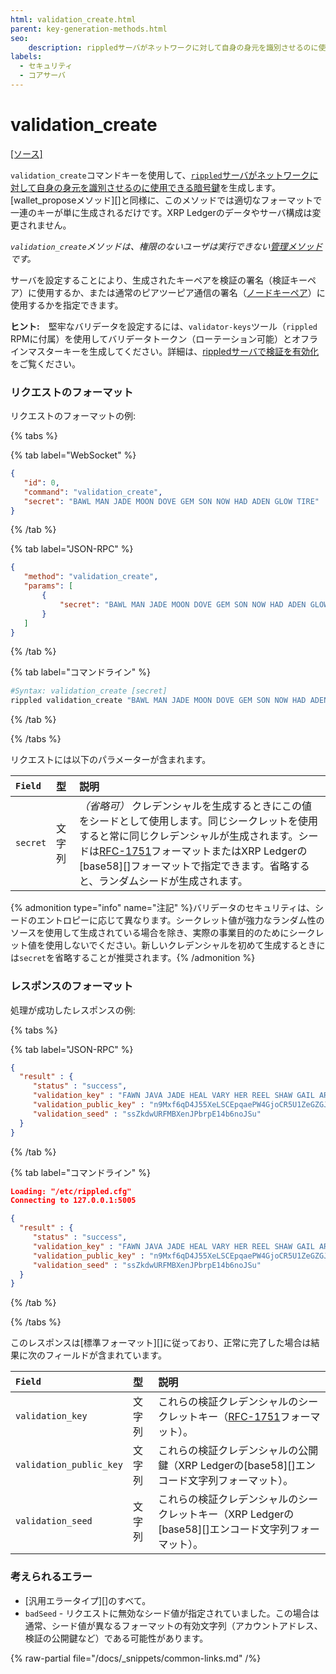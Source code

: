 ```yaml
---
html: validation_create.html
parent: key-generation-methods.html
seo:
    description: rippledサーバがネットワークに対して自身の身元を識別させるのに使用できる暗号鍵を生成します。
labels:
  - セキュリティ
  - コアサーバ
---
```

# validation_create
[[ソース]](https://github.com/XRPLF/rippled/blob/315a8b6b602798a4cff4d8e1911936011e12abdb/src/ripple/rpc/handlers/ValidationCreate.cpp "Source")

`validation_create`コマンドキーを使用して、[`rippled`サーバがネットワークに対して自身の身元を識別させるのに使用できる暗号鍵](../../../../concepts/networks-and-servers/peer-protocol.md#ノードキーペア)を生成します。[wallet_proposeメソッド][]と同様に、このメソッドでは適切なフォーマットで一連のキーが単に生成されるだけです。XRP Ledgerのデータやサーバ構成は変更されません。

_`validation_create`メソッドは、権限のないユーザは実行できない[管理メソッド](../index.md)です。_

サーバを設定することにより、生成されたキーペアを検証の署名（検証キーペア）に使用するか、または通常のピアツーピア通信の署名（[ノードキーペア](../../../../concepts/networks-and-servers/peer-protocol.md#ノードキーペア)）に使用するかを指定できます。

**ヒント:**　堅牢なバリデータを設定するには、`validator-keys`ツール（`rippled` RPMに付属）を使用してバリデータトークン（ローテーション可能）とオフラインマスターキーを生成してください。詳細は、[rippledサーバで検証を有効化](../../../../infrastructure/configuration/server-modes/run-rippled-as-a-validator.md#3-rippledサーバで検証を有効化)をご覧ください。


### リクエストのフォーマット
リクエストのフォーマットの例:

{% tabs %}

{% tab label="WebSocket" %}
```json
{
   "id": 0,
   "command": "validation_create",
   "secret": "BAWL MAN JADE MOON DOVE GEM SON NOW HAD ADEN GLOW TIRE"
}
```
{% /tab %}

{% tab label="JSON-RPC" %}
```json
{
   "method": "validation_create",
   "params": [
       {
           "secret": "BAWL MAN JADE MOON DOVE GEM SON NOW HAD ADEN GLOW TIRE"
       }
   ]
}
```
{% /tab %}

{% tab label="コマンドライン" %}
```sh
#Syntax: validation_create [secret]
rippled validation_create "BAWL MAN JADE MOON DOVE GEM SON NOW HAD ADEN GLOW TIRE"
```
{% /tab %}

{% /tabs %}

リクエストには以下のパラメーターが含まれます。

| `Field`  | 型   | 説明                                              |
|:---------|:-------|:---------------------------------------------------------|
| `secret` | 文字列 | _（省略可）_ クレデンシャルを生成するときにこの値をシードとして使用します。同じシークレットを使用すると常に同じクレデンシャルが生成されます。シードは[RFC-1751](https://tools.ietf.org/html/rfc1751)フォーマットまたはXRP Ledgerの[base58][]フォーマットで指定できます。省略すると、ランダムシードが生成されます。 |

{% admonition type="info" name="注記" %}バリデータのセキュリティは、シードのエントロピーに応じて異なります。シークレット値が強力なランダム性のソースを使用して生成されている場合を除き、実際の事業目的のためにシークレット値を使用しないでください。新しいクレデンシャルを初めて生成するときには`secret`を省略することが推奨されます。{% /admonition %}

### レスポンスのフォーマット

処理が成功したレスポンスの例:

{% tabs %}

{% tab label="JSON-RPC" %}
```json
{
  "result" : {
     "status" : "success",
     "validation_key" : "FAWN JAVA JADE HEAL VARY HER REEL SHAW GAIL ARCH BEN IRMA",
     "validation_public_key" : "n9Mxf6qD4J55XeLSCEpqaePW4GjoCR5U1ZeGZGJUCNe3bQa4yQbG",
     "validation_seed" : "ssZkdwURFMBXenJPbrpE14b6noJSu"
  }
}
```
{% /tab %}

{% tab label="コマンドライン" %}
```json
Loading: "/etc/rippled.cfg"
Connecting to 127.0.0.1:5005

{
  "result" : {
     "status" : "success",
     "validation_key" : "FAWN JAVA JADE HEAL VARY HER REEL SHAW GAIL ARCH BEN IRMA",
     "validation_public_key" : "n9Mxf6qD4J55XeLSCEpqaePW4GjoCR5U1ZeGZGJUCNe3bQa4yQbG",
     "validation_seed" : "ssZkdwURFMBXenJPbrpE14b6noJSu"
  }
}
```
{% /tab %}

{% /tabs %}

このレスポンスは[標準フォーマット][]に従っており、正常に完了した場合は結果に次のフィールドが含まれています。

| `Field`                 | 型   | 説明                               |
|:------------------------|:-------|:------------------------------------------|
| `validation_key`        | 文字列 | これらの検証クレデンシャルのシークレットキー（[RFC-1751](https://tools.ietf.org/html/rfc1751)フォーマット）。 |
| `validation_public_key` | 文字列 | これらの検証クレデンシャルの公開鍵（XRP Ledgerの[base58][]エンコード文字列フォーマット）。 |
| `validation_seed`       | 文字列 | これらの検証クレデンシャルのシークレットキー（XRP Ledgerの[base58][]エンコード文字列フォーマット）。 |

### 考えられるエラー

* [汎用エラータイプ][]のすべて。
* `badSeed` - リクエストに無効なシード値が指定されていました。この場合は通常、シード値が異なるフォーマットの有効文字列（アカウントアドレス、検証の公開鍵など）である可能性があります。

{% raw-partial file="/docs/_snippets/common-links.md" /%}
